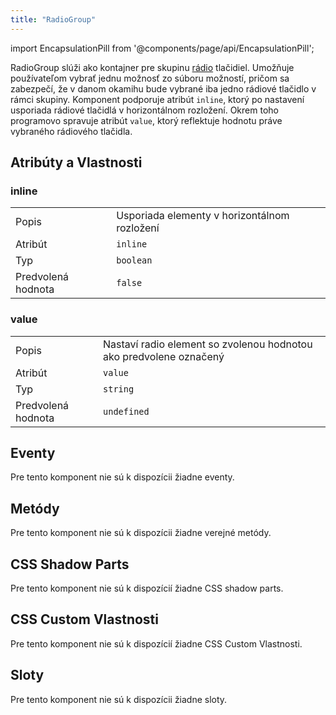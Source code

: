 ```yaml
---
title: "RadioGroup"
---
```


<head>
  <title>RadioGroup | Kontajner pre rádiové tlačidlá</title>
  <meta name="description" content="RadioGroup slúži ako kontajner pre skupinu rádio tlačidiel. " />
</head>

import EncapsulationPill from '@components/page/api/EncapsulationPill';

RadioGroup slúži ako kontajner pre skupinu [rádio](./radio) tlačidiel.
Umožňuje používateľom vybrať jednu možnosť zo súboru možností, pričom sa zabezpečí, že v danom okamihu bude vybrané iba jedno rádiové tlačidlo v rámci skupiny. Komponent podporuje atribút `inline`, ktorý po nastavení usporiada rádiové tlačidlá v horizontálnom rozložení. Okrem toho programovo spravuje atribút `value`, ktorý reflektuje hodnotu práve vybraného rádiového tlačidla.

## Atribúty a Vlastnosti

### inline

|  |  |
| --- | --- |
| Popis | Usporiada elementy v horizontálnom rozložení |
| Atribút | `inline` |
| Typ | `boolean` |
| Predvolená hodnota | `false` |

### value

|  |  |
| --- | --- |
| Popis | Nastaví radio element so zvolenou hodnotou ako predvolene označený |
| Atribút | `value` |
| Typ | `string` |
| Predvolená hodnota | `undefined` |

## Eventy

Pre tento komponent nie sú k dispozícii žiadne eventy.

## Metódy

Pre tento komponent nie sú k dispozícii žiadne verejné metódy.

## CSS Shadow Parts

Pre tento komponent nie sú k dispozícií žiadne CSS shadow parts.

## CSS Custom Vlastnosti

Pre tento komponent nie sú k dispozícií žiadne CSS Custom Vlastnosti.

## Sloty

Pre tento komponent nie sú k dispozícii žiadne sloty.